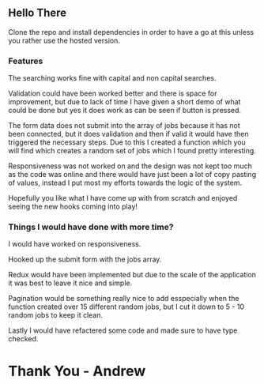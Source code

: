 ## Hello There

Clone the repo and install dependencies in order to have a go at this unless you rather use the hosted version.

### Features 

The searching works fine with capital and non capital searches.

Validation could have been worked better and there is space for improvement, but due to lack of time I have given a short demo of what could be done but yes it does work as can be seen if button is pressed.

The form data does not submit into the array of jobs because it has not been connected, but it does validation and then if valid it would have then triggered the necessary steps. Due to this I created a function which you will find which creates a random set of jobs which I found pretty interesting.

Responsiveness was not worked on and the design was not kept too much as the code was online and there would have just been a lot of copy pasting of values, instead I put most my efforts towards the logic of the system.

Hopefully you like what I have come up with from scratch and enjoyed seeing the new hooks coming into play! 

### Things I would have done with more time?

I would have worked on responsiveness.

Hooked up the submit form with the jobs array.

Redux would have been implemented but due to the scale of the application it was best to leave it nice and simple.

Pagination would be something really nice to add esspecially when the function created over 15 different random jobs, but I cut it down to 5 - 10 random jobs to keep it clean.

Lastly I would have refactered some code and made sure to have type checked.

# Thank You - Andrew 
